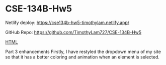 # CSE-134B-Hw5

Netlify deploy: https://cse134b-hw5-timothylam.netlify.app/

GitHub Repo: https://github.com/TimothyLam727/CSE-134B-Hw5

[HTML](index.html)

Part 3 enhancements
Firstly, I have restyled the dropdown menu of my site so that it has a better coloring and animation when an element is selected.
